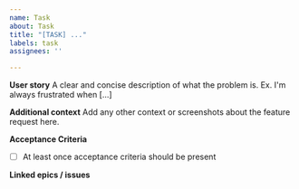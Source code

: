 ```yaml
---
name: Task
about: Task
title: "[TASK] ..."
labels: task
assignees: ''

---
```


**User story**
A clear and concise description of what the problem is. Ex. I'm always frustrated when [...]

**Additional context**
Add any other context or screenshots about the feature request here.

**Acceptance Criteria**
- [ ] At least once acceptance criteria should be present

**Linked epics / issues**
